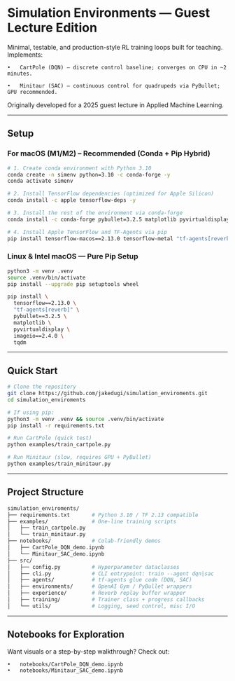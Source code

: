# Simulation Environments — Guest Lecture Edition

Minimal, testable, and production-style RL training loops built for teaching.
Implements:

	•	CartPole (DQN) — discrete control baseline; converges on CPU in ~2 minutes.
 
	•	Minitaur (SAC) — continuous control for quadrupeds via PyBullet; GPU recommended.

Originally developed for a 2025 guest lecture in Applied Machine Learning.

---

## Setup

### For macOS (M1/M2) – Recommended (Conda + Pip Hybrid)

```bash
# 1. Create conda environment with Python 3.10
conda create -n simenv python=3.10 -c conda-forge -y
conda activate simenv

# 2. Install TensorFlow dependencies (optimized for Apple Silicon)
conda install -c apple tensorflow-deps -y

# 3. Install the rest of the environment via conda-forge
conda install -c conda-forge pybullet=3.2.5 matplotlib pyvirtualdisplay imageio=2.4.0 tqdm -y

# 4. Install Apple TensorFlow and TF-Agents via pip
pip install tensorflow-macos==2.13.0 tensorflow-metal "tf-agents[reverb]"
```

### Linux & Intel macOS — Pure Pip Setup

```bash
python3 -m venv .venv
source .venv/bin/activate
pip install --upgrade pip setuptools wheel

pip install \
  tensorflow==2.13.0 \
  "tf-agents[reverb]" \
  pybullet==3.2.5 \
  matplotlib \
  pyvirtualdisplay \
  imageio==2.4.0 \
  tqdm
```

---

## Quick Start

```bash
# Clone the repository
git clone https://github.com/jakedugi/simulation_enviroments.git
cd simulation_enviroments

# If using pip:
python3 -m venv .venv && source .venv/bin/activate
pip install -r requirements.txt

# Run CartPole (quick test)
python examples/train_cartpole.py

# Run Minitaur (slow, requires GPU + PyBullet)
python examples/train_minitaur.py
```

---

## Project Structure
```bash
simulation_enviroments/
├── requirements.txt       # Python 3.10 / TF 2.13 compatible
├── examples/              # One-line training scripts
│   ├── train_cartpole.py
│   └── train_minitaur.py
├── notebooks/             # Colab-friendly demos
│   ├── CartPole_DQN_demo.ipynb
│   └── Minitaur_SAC_demo.ipynb
├── src/
│   ├── config.py          # Hyperparameter dataclasses
│   ├── cli.py             # CLI entrypoint: train --agent dqn|sac
│   ├── agents/            # tf-agents glue code (DQN, SAC)
│   ├── environments/      # OpenAI Gym / PyBullet wrappers
│   ├── experience/        # Reverb replay buffer wrapper
│   ├── training/          # Trainer class + progress callbacks
│   └── utils/             # Logging, seed control, misc I/O
```

---

## Notebooks for Exploration

Want visuals or a step-by-step walkthrough?
Check out:

	•	notebooks/CartPole_DQN_demo.ipynb
	•	notebooks/Minitaur_SAC_demo.ipynb


